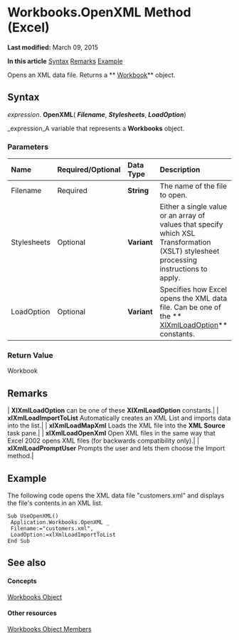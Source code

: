 
# Workbooks.OpenXML Method (Excel)

 **Last modified:** March 09, 2015

 **In this article**
 [Syntax](#sectionSection0)
 [Remarks](#sectionSection1)
 [Example](#sectionSection2)


Opens an XML data file. Returns a  ** [Workbook](8c00aa60-c974-eed3-0812-3c9625eb0d4c.md)** object.


## Syntax
<a name="sectionSection0"> </a>

 _expression_. **OpenXML**( **_Filename_**,  **_Stylesheets_**,  **_LoadOption_**)

 _expression_A variable that represents a  **Workbooks** object.


### Parameters



|**Name**|**Required/Optional**|**Data Type**|**Description**|
|:-----|:-----|:-----|:-----|
|Filename|Required| **String**|The name of the file to open.|
|Stylesheets|Optional| **Variant**|Either a single value or an array of values that specify which XSL Transformation (XSLT) stylesheet processing instructions to apply.|
|LoadOption|Optional| **Variant**|Specifies how Excel opens the XML data file. Can be one of the  ** [XlXmlLoadOption](1ab2eb99-e022-b394-059c-e72f85fec05a.md)** constants.|

### Return Value

Workbook


## Remarks
<a name="sectionSection1"> </a>





| **XlXmlLoadOption** can be one of these **XlXmlLoadOption** constants.|
| **xlXmlLoadImportToList** Automatically creates an XML List and imports data into the list.|
| **xlXmlLoadMapXml** Loads the XML file into the **XML Source** task pane.|
| **xlXmlLoadOpenXml** Open XML files in the same way that Excel 2002 opens XML files (for backwards compatibility only).|
| **xlXmlLoadPromptUser** Prompts the user and lets them choose the Import method.|

## Example
<a name="sectionSection2"> </a>

The following code opens the XML data file "customers.xml" and displays the file's contents in an XML list.


```
Sub UseOpenXML() 
 Application.Workbooks.OpenXML _ 
 Filename:="customers.xml", _ 
 LoadOption:=xlXmlLoadImportToList 
End Sub
```


## See also
<a name="sectionSection2"> </a>


#### Concepts


 [Workbooks Object](f768da57-013a-e652-0f5d-60b03aa4240a.md)
#### Other resources


 [Workbooks Object Members](77e7bb0b-2491-d9ca-56f0-4cc77d146913.md)
